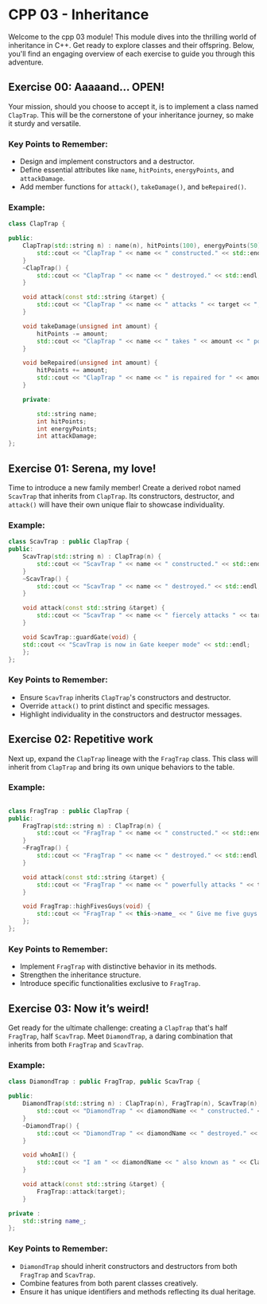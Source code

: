 # CPP 03 - Inheritance

Welcome to the cpp 03 module! This module dives into the thrilling world of inheritance in C++. Get ready to explore classes and their offspring. Below, you'll find an engaging overview of each exercise to guide you through this adventure.

## Exercise 00: Aaaaand... OPEN!
Your mission, should you choose to accept it, is to implement a class named `ClapTrap`. This will be the cornerstone of your inheritance journey, so make it sturdy and versatile.

### Key Points to Remember:
- Design and implement constructors and a destructor.
- Define essential attributes like `name`, `hitPoints`, `energyPoints`, and `attackDamage`.
- Add member functions for `attack()`, `takeDamage()`, and `beRepaired()`.

### Example:
```cpp
class ClapTrap {

public:
    ClapTrap(std::string n) : name(n), hitPoints(100), energyPoints(50), attackDamage(20) {
        std::cout << "ClapTrap " << name << " constructed." << std::endl;
    }
    ~ClapTrap() {
        std::cout << "ClapTrap " << name << " destroyed." << std::endl;
    }

    void attack(const std::string &target) {
        std::cout << "ClapTrap " << name << " attacks " << target << ", causing " << attackDamage << " points of damage!" << std::endl;
    }

    void takeDamage(unsigned int amount) {
        hitPoints -= amount;
        std::cout << "ClapTrap " << name << " takes " << amount << " points of damage!" << std::endl;
    }

    void beRepaired(unsigned int amount) {
        hitPoints += amount;
        std::cout << "ClapTrap " << name << " is repaired for " << amount << " hit points!" << std::endl;
    }

    private:

        std::string name;
        int hitPoints;
        int energyPoints;
        int attackDamage;
};


```


## Exercise 01: Serena, my love!
Time to introduce a new family member! Create a derived robot named `ScavTrap` that inherits from `ClapTrap`. Its constructors, destructor, and `attack()` will have their own unique flair to showcase individuality.

### Example:
```cpp
class ScavTrap : public ClapTrap {
public:
    ScavTrap(std::string n) : ClapTrap(n) {
        std::cout << "ScavTrap " << name << " constructed." << std::endl;
    }
    ~ScavTrap() {
        std::cout << "ScavTrap " << name << " destroyed." << std::endl;
    }

    void attack(const std::string &target) {
        std::cout << "ScavTrap " << name << " fiercely attacks " << target << ", causing " << attackDamage << " points of damage!" << std::endl;
    }

    void ScavTrap::guardGate(void) {
    std::cout << "ScavTrap is now in Gate keeper mode" << std::endl;
    };
};

```


### Key Points to Remember:
- Ensure `ScavTrap` inherits `ClapTrap`'s constructors and destructor.
- Override `attack()` to print distinct and specific messages.
- Highlight individuality in the constructors and destructor messages.

## Exercise 02: Repetitive work
Next up, expand the `ClapTrap` lineage with the `FragTrap` class. This class will inherit from `ClapTrap` and bring its own unique behaviors to the table.

### Example:
```cpp

class FragTrap : public ClapTrap {
public:
    FragTrap(std::string n) : ClapTrap(n) {
        std::cout << "FragTrap " << name << " constructed." << std::endl;
    }
    ~FragTrap() {
        std::cout << "FragTrap " << name << " destroyed." << std::endl;
    }

    void attack(const std::string &target) {
        std::cout << "FragTrap " << name << " powerfully attacks " << target << ", causing " << attackDamage << " points of damage!" << std::endl;
    }

    void FragTrap::highFivesGuys(void) {
        std::cout << "FragTrap " << this->name_ << " Give me five guys ?" << std::endl;
    };
};
```

### Key Points to Remember:
- Implement `FragTrap` with distinctive behavior in its methods.
- Strengthen the inheritance structure.
- Introduce specific functionalities exclusive to `FragTrap`.

## Exercise 03: Now it’s weird!
Get ready for the ultimate challenge: creating a `ClapTrap` that's half `FragTrap`, half `ScavTrap`. Meet `DiamondTrap`, a daring combination that inherits from both `FragTrap` and `ScavTrap`.

### Example:
```cpp
class DiamondTrap : public FragTrap, public ScavTrap {

public:
    DiamondTrap(std::string n) : ClapTrap(n), FragTrap(n), ScavTrap(n), diamondName(n) {
        std::cout << "DiamondTrap " << diamondName << " constructed." << std::endl;
    }
    ~DiamondTrap() {
        std::cout << "DiamondTrap " << diamondName << " destroyed." << std::endl;
    }

    void whoAmI() {
        std::cout << "I am " << diamondName << " also known as " << ClapTrap::name << std::endl;
    }

    void attack(const std::string &target) {
        FragTrap::attack(target);
    }

private :
    std::string name_;
};
```

### Key Points to Remember:
- `DiamondTrap` should inherit constructors and destructors from both `FragTrap` and `ScavTrap`.
- Combine features from both parent classes creatively.
- Ensure it has unique identifiers and methods reflecting its dual heritage.
